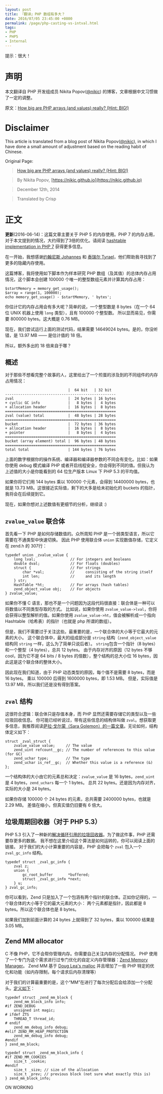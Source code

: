 ```yaml
---
layout: post
title: 『翻译』PHP 数组有多大？
date: 2016/07/05 23:45:00 +0800
permalink: /page/php-casting-vs-intval.html
tags:
- PHP
- PHP5
- Internal
---
```


提示：很大！

# 声明

本文翻译自 PHP 开发组成员 Nikita Popov([@nikic](https://github.com/nikic)) 的博客，文章根据中文习惯做了一定的调整。

原文：[How big are PHP arrays (and values) really? (Hint: BIG!)](https://nikic.github.io/2011/12/12/How-big-are-PHP-arrays-really-Hint-BIG.html)

# Disclaimer

This article is translated from a blog post of Nikita Popov([@nikic](https://github.com/nikic)),
in which I have done a small amount of adjustment based on the reading habit of Chinese.

Original Page:

> [How big are PHP arrays (and values) really? (Hint: BIG!)](https://nikic.github.io/2011/12/12/How-big-are-PHP-arrays-really-Hint-BIG.html)

> By Nikita Popov, [https://nikic.github.io](https://nikic.github.io)

> December 12th, 2014

> Translated by Crisp

# 正文

__更新__(2016-06-14)：这篇文章主要关于 PHP 5 的内存使用。PHP 7 的内存占用，对于本文提到的情况，大约得到了3倍的优化。请阅读 [hashtable implementation in PHP 7](https://nikic.github.io/2014/12/22/PHPs-new-hashtable-implementation.html) 获得更多信息。

在一开始，我想感谢[约翰尼斯 Johannes](http://schlueters.de/blog/) 和 [泰瑞尔 Tyrael](http://www.tyrael.hu/)，他们帮助我寻找到了更多的隐藏内存使用。

这篇博客，我将使用如下脚本作为样本研究 PHP 数组（及其值）的总体内存占用情况，这个脚本会创建 100000 个唯一的整型数组元素并计算其内存占用：

```
$startMemory = memory_get_usage();
$array = range(1, 100000);
echo memory_get_usage() - $startMemory, ' bytes';
```

你估计它的内存占用会有多大呢？简单的说，一个整型数是 8 bytes（在一个 64 位 UNIX 机器上使用 ```long``` 类型），且有 100000 个整型数。
所以显而易见，你需要 800000 bytes。这大概是 0.76 MB。

现在，我们尝试运行上面的测试代码，结果需要 14649024 bytes。是的，你没听错，是 13.97 MB —— 是估计值的 18 倍。

所以，额外多出的 18 倍来自于哪？


## 概述

对于那些不想看完整个故事的人，这里给出了一个煎蛋的涉及到的不同组件的内存占用情况：

```
                             |  64 bit   | 32 bit
---------------------------------------------------
zval                         |  24 bytes | 16 bytes
+ cyclic GC info             |   8 bytes |  4 bytes
+ allocation header          |  16 bytes |  8 bytes
===================================================
zval (value) total           |  48 bytes | 28 bytes
===================================================
bucket                       |  72 bytes | 36 bytes
+ allocation header          |  16 bytes |  8 bytes
+ pointer                    |   8 bytes |  4 bytes
===================================================
bucket (array element) total |  96 bytes | 48 bytes
===================================================
total total                  | 144 bytes | 76 bytes
```

上面的数字根据你的操作系统、编译器和编译器参数的不同会有变化。比如：如果你使用 debug 模式编译 PHP 或者开启线程安全，你会得到不同的值。但我认为上述值的大小是你能看到的 64 位生产版本 Linux 下 PHP 5.3 的平均值。

如果你将它们用 144 bytes 乘以 100000 个元素，会得到 14400000 bytes，也就是 13.73 MB。这很接近实际值，剩下的大多是给未初始化的 buckets 的指针，我将会在后续提到它。

现在，如果你想对上述数值有更细节的分析，继续读 :)

## ```zvalue_value``` 联合体

首先看一下 PHP 是如何存储数值的。众所周知 PHP 是一个弱类型语言，所以它需要在不通类型中快速切换。
因此 PHP 使用联合体 ```union``` 实现数值存储，它定义在 zend.h 的 307行：

```
typedef union _zvalue_value {
    long lval;                // For integers and booleans
    double dval;              // For floats (doubles)
    struct {                  // For strings
        char *val;            //     consisting of the string itself
        int len;              //     and its length
    } str;
    HashTable *ht;            // For arrays (hash tables)
    zend_object_value obj;    // For objects
} zvalue_value;
```

如果你不懂 C 语言，那也不是一个问题因为这段代码很直接：联合体是一种可以将数值以不同类型存取的方式。
比如说，如果你使用 ```zvalue_value->lval```，你将会获得以整型解析的值。如果你使用 ```zvalue_value->ht```，值会被解析成一个指向 Hashtable（哈希表）的指针（也就是 php 所谓的数组）。

但是，我们不需要过于关注这些。最重要的是，一个联合体的大小等于它最大的元素的大小。
这个联合体中，最大的组成部分是 ```string``` 结构（```zend_object_value``` 结构同 ```string``` 一样，这么为了简单只说后者）。
```string```包含一个指针（8 bytes）和一个整型（4 bytes），总共 12 bytes。
由于内存对齐的原因（12 bytes 不够 cool，因为它不是 64 bits / 8 bytes 的倍数），整个结构的总大小位 16 bytes，因此这是这个联合体的整体大小。

因此现在我们知道，由于 PHP 动态类型的原因，每个值不是需要 8 bytes，而是 16 bytes。
乘以 100000 后得到 1600000 bytes，即 1.53 MB。
但是，实际值是 13.97 MB，所以我们还是没有得到答案。

## ```zval``` 结构

这很符合逻辑：联合体只是存值本身，而 PHP 显然还需要存储它的类型以及一些垃圾回收信息。
你可能已经听说过，带有这些信息的结构体叫做 ```zval```。想获取更多信息，我推荐阅读[萨拉·戈尔蒙（Sara Golemon）的一篇文章](http://blog.golemon.com/2007/01/youre-being-lied-to.html)。无论如何，结构体定义如下：

```
struct _zval_struct {
    zvalue_value value;     // The value
    zend_uint refcount__gc; // The number of references to this value (for GC)
    zend_uchar type;        // The type
    zend_uchar is_ref__gc;  // Whether this value is a reference (&)
};
```

一个结构体的大小由它的元素总和决定：```zvalue_value``` 是 16 bytes，```zend_uint``` 是 4 bytes，```zend_uchars``` 每一个 1 bytes。
总共 22 bytes。还是因为内存对齐，实际的大小是 24 bytes。

如果你存储 100000 个 24 bytes 的元素，总共需要 2400000 bytes，也就是 2.29 MB。
差值在缩小，但真实值仍旧要有 6 倍大。

## 垃圾周期回收器（对于 PHP 5.3）

PHP 5.3 引入了一种新的[解决循环引用的垃圾回收器](http://php.net/manual/en/features.gc.collecting-cycles.php)。为了做这件事，PHP 还需要存更多的数据。
我不想在这里介绍这个算法是如何运转的，你可以阅读上面的链接。
对于我们的大小计算重要的内容是，PHP 会把每个 ```zval``` 包入一个 ```zval_gc_info``` 结构。

```
typedef struct _zval_gc_info {
    zval z;
    union {
        gc_root_buffer       *buffered;
        struct _zval_gc_info *next;
    } u;
} zval_gc_info;
```

你可以看到，Zend 只是加入了一个包涵有两个指针的联合体。正如你记得的，一个联合体的大小等于它的最大元素的大小：
两个元素都是指针，因此都是 8 bytes。所以这个联合体也是 8 bytes。

如果我们加到前面计算的 24 bytes 上就得到了 32 bytes，乘以 100000 结果是 3.05 MB。

## Zend MM allocator

C 不像 PHP，它不会帮你管理内存。你需要自己关注内存的分配情况。
PHP 使用了一个专门为这个需求进行过专门优化的自定义内存管理器：[Zend Memory Manager](http://php.net/manual/en/internals2.memory.php)。
Zend MM 基于 [Doug Lea's malloc](http://g.oswego.edu/dl/html/malloc.html) 并且增加了一些 PHP 特定的优化和功能（如内存限制，每个请求后内存清理等）

对于我们的计算最重要的是，这个“MM”在进行了每次分配后会给添加一个分配头。[定义如下](http://lxr.php.net/xref/PHP_5_4/Zend/zend_alloc.c#336)：

```
typedef struct _zend_mm_block {
    zend_mm_block_info info;
#if ZEND_DEBUG
    unsigned int magic;
# ifdef ZTS
    THREAD_T thread_id;
# endif
    zend_mm_debug_info debug;
#elif ZEND_MM_HEAP_PROTECTION
    zend_mm_debug_info debug;
#endif
} zend_mm_block;

typedef struct _zend_mm_block_info {
#if ZEND_MM_COOKIES
    size_t _cookie;
#endif
    size_t _size; // size of the allocation
    size_t _prev; // previous block (not sure what exactly this is)
} zend_mm_block_info;
```

ON WORKING
